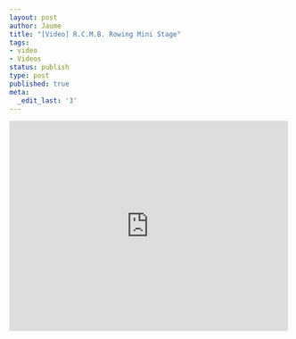 ```yaml
---
layout: post
author: Jaume
title: "[Video] R.C.M.B. Rowing Mini Stage"
tags:
- video
- Videos
status: publish
type: post
published: true
meta:
  _edit_last: '3'
---
```

<iframe src="http://player.vimeo.com/video/58297762?title=0&amp;byline=0&amp;color=679AF1&amp;portrait=0" width="500" height="377" frameborder="0"></iframe>
